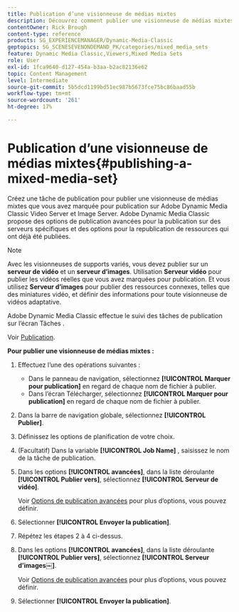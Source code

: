 ```yaml
---
title: Publication d’une visionneuse de médias mixtes
description: Découvrez comment publier une visionneuse de médias mixtes à partir d’Adobe Dynamic Media Classic.
contentOwner: Rick Brough
content-type: reference
products: SG_EXPERIENCEMANAGER/Dynamic-Media-Classic
geptopics: SG_SCENESEVENONDEMAND_PK/categories/mixed_media_sets
feature: Dynamic Media Classic,Viewers,Mixed Media Sets
role: User
exl-id: 1fca9640-d127-454a-b3aa-b2ac82136e62
topic: Content Management
level: Intermediate
source-git-commit: 5b5dcd1199bd51ec987b5673fce75bc86baad55b
workflow-type: tm+mt
source-wordcount: '261'
ht-degree: 17%

---
```


# Publication d’une visionneuse de médias mixtes{#publishing-a-mixed-media-set}

Créez une tâche de publication pour publier une visionneuse de médias mixtes que vous avez marquée pour publication sur Adobe Dynamic Media Classic Video Server et Image Server. Adobe Dynamic Media Classic propose des options de publication avancées pour la publication sur des serveurs spécifiques et des options pour la republication de ressources qui ont déjà été publiées.

>[!NOTE]
>
>Avec les visionneuses de supports variés, vous devez publier sur un **serveur de vidéo** et un **serveur d’images**. Utilisation **Serveur vidéo** pour publier les vidéos réelles que vous avez marquées pour publication. Et vous utilisez **Serveur d’images** pour publier des ressources connexes, telles que des miniatures vidéo, et définir des informations pour toute visionneuse de vidéos adaptative.

Adobe Dynamic Media Classic effectue le suivi des tâches de publication sur l’écran Tâches .

Voir [Publication](publishing-files.md#publishing_files).

<!-- 

Comment Type: remark
Last Modified By: unknown unknown 
Last Modified Date: 

<p>RB: Updated the following steps as per Cynthia email, 11/9/2012, added 11/12/2012</p>

 -->

**Pour publier une visionneuse de médias mixtes :**

1. Effectuez l’une des opérations suivantes :

   * Dans le panneau de navigation, sélectionnez **[!UICONTROL Marquer pour publication]** en regard de chaque nom de fichier à publier.
   * Dans l’écran Télécharger, sélectionnez **[!UICONTROL Marquer pour publication]** en regard de chaque nom de fichier à publier.

1. Dans la barre de navigation globale, sélectionnez **[!UICONTROL Publier]**.
1. Définissez les options de planification de votre choix.
1. (Facultatif) Dans la variable **[!UICONTROL Job Name]** , saisissez le nom de la tâche de publication.
1. Dans les options **[!UICONTROL avancées]**, dans la liste déroulante **[!UICONTROL Publier vers]**, sélectionnez **[!UICONTROL Serveur de vidéo]**.

   Voir [Options de publication avancées](publishing-files.md#advanced_publish_options) pour plus d’options, vous pouvez définir.

1. Sélectionner **[!UICONTROL Envoyer la publication]**.
1. Répétez les étapes 2 à 4 ci-dessus.
1. Dans les options **[!UICONTROL avancées]**, dans la liste déroulante **[!UICONTROL Publier vers]**, sélectionnez **[!UICONTROL Serveur d’images￼]**.

   Voir [Options de publication avancées](publishing-files.md#advanced_publish_options) pour plus d’options, vous pouvez définir.

1. Sélectionner **[!UICONTROL Envoyer la publication]**.
